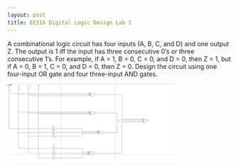 ```yaml
---
layout: post
title: EE316 Digital Logic Design Lab 1
---
```



A combinational logic circuit has four inputs (A, B, C, and D) and one output Z.
The output is 1 iff the input has three consecutive 0’s or three consecutive 1’s. For
example, if A = 1, B = 0, C = 0, and D = 0, then Z = 1, but if A = 0, B = 1, C = 0,
and D = 0, then Z = 0. Design the circuit using one four-input OR gate and four
three-input AND gates.

<img src="/files/projects/ee316/ee316_lab_1_circuit_diagram.jpg" alt="EE Lab 1 Circuit Diagram" style="width:75%;text-align:center;margin: auto;">

